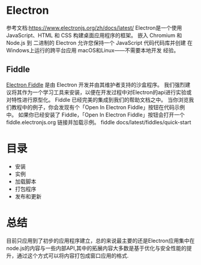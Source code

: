 

# Electron
参考文档:https://www.electronjs.org/zh/docs/latest/
Electron是一个使用 JavaScript、HTML 和 CSS 构建桌面应用程序的框架。 嵌入 Chromium 和 Node.js 到 二进制的 Electron 允许您保持一个 JavaScript 代码代码库并创建 在Windows上运行的跨平台应用 macOS和Linux——不需要本地开发 经验。

## Fiddle
[Electron Fiddle](https://www.electronjs.org/fiddle) 是由 Electron 开发并由其维护者支持的沙盒程序。 我们强烈建议将其作为一个学习工具来安装，以便在开发过程中对Electron的api进行实验或对特性进行原型化。
Fiddle 已经完美的集成到我们的帮助文档之中。 当你浏览我们教程中的例子，你会发现有个「Open In Electron Fiddle」按钮在代码示例中。 如果你已经安装了 Fiddle，「Open In Electron Fiddle」按钮会打开一个 fiddle.electronjs.org 链接并加载示例。 fiddle docs/latest/fiddles/quick-start

# 目录

- 安装
- 实例
- 加载脚本
- 打包程序
- 发布和更新

# 总结

目前只应用到了初步的应用程序建立，总的来说最主要的还是Electron应用集中在node.js的内容与一些内部API,其中的拓展内容大多数是基于优化与安全性能的提升，通过这个方式可以将内容打包成窗口应用的格式.
